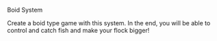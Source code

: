 Boid System

Create a boid type game with this system.
In the end, you will be able to control and catch fish and make your flock bigger!
